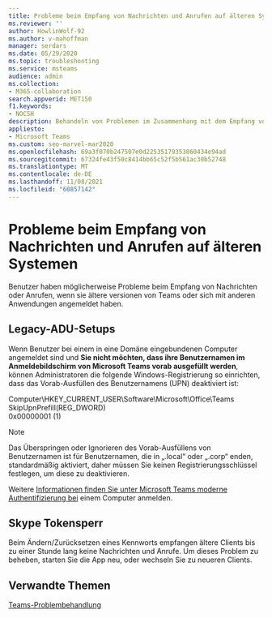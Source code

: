 ```yaml
---
title: Probleme beim Empfang von Nachrichten und Anrufen auf älteren Systemen in Teams
ms.reviewer: ''
author: HowlinWolf-92
ms.author: v-mahoffman
manager: serdars
ms.date: 05/29/2020
ms.topic: troubleshooting
ms.service: msteams
audience: admin
ms.collection:
- M365-collaboration
search.appverid: MET150
f1.keywords:
- NOCSH
description: Behandeln von Problemen im Zusammenhang mit dem Empfang von Nachrichten und Anrufen auf älteren Systemen
appliesto:
- Microsoft Teams
ms.custom: seo-marvel-mar2020
ms.openlocfilehash: 69a3f070b247507e0d22535179353860434e94ad
ms.sourcegitcommit: 67324fe43f50c8414bb65c52f5b561ac30b52748
ms.translationtype: MT
ms.contentlocale: de-DE
ms.lasthandoff: 11/08/2021
ms.locfileid: "60857142"
---
```

# <a name="issues-receiving-messages-and-calls-on-legacy-systems"></a>Probleme beim Empfang von Nachrichten und Anrufen auf älteren Systemen

Benutzer haben möglicherweise Probleme beim Empfang von Nachrichten oder Anrufen, wenn sie ältere versionen von Teams oder sich mit anderen Anwendungen angemeldet haben.

## <a name="legacy-adu-setups"></a>Legacy-ADU-Setups

 Wenn Benutzer bei einem in eine Domäne eingebundenen Computer angemeldet sind und **Sie nicht möchten, dass ihre Benutzernamen im Anmeldebildschirm von Microsoft Teams vorab ausgefüllt werden**, können Administratoren die folgende Windows-Registrierung so einrichten, dass das Vorab-Ausfüllen des Benutzernamens (UPN) deaktiviert ist:

  Computer\HKEY_CURRENT_USER\Software\Microsoft\Office\Teams<br/>
  SkipUpnPrefill(REG_DWORD)<br/>
  0x00000001 (1)

> [!NOTE]
> Das Überspringen oder Ignorieren des Vorab-Ausfüllens von Benutzernamen ist für Benutzernamen, die in „.local“ oder „.corp“ enden, standardmäßig aktiviert, daher müssen Sie keinen Registrierungsschlüssel festlegen, um diese zu deaktivieren.

Weitere [Informationen finden Sie unter Microsoft Teams moderne Authentifizierung bei](sign-in-teams.md) einem Computer anmelden.

## <a name="skype-token-revocation"></a>Skype Tokensperr

Beim Ändern/Zurücksetzen eines Kennworts empfangen ältere Clients bis zu einer Stunde lang keine Nachrichten und Anrufe. Um dieses Problem zu beheben, starten Sie die App neu, oder wechseln Sie zu neueren Clients.


## <a name="related-topics"></a>Verwandte Themen

[Teams-Problembehandlung](/MicrosoftTeams/troubleshoot/teams)